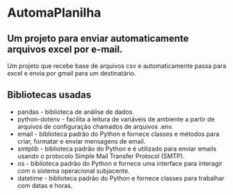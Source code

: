 <h1>AutomaPlanilha</h1>

<h2> Um projeto para enviar automaticamente arquivos excel por e-mail.</h2>

<p>Um projeto que recebe base de arquivos csv e automaticamente passa para excel e envia por gmail para um destinatário.</p>

<h2>Bibliotecas usadas</h2>
<ul>
    <li>pandas - biblioteca de análise de dados.</li>
    <li>python-dotenv - facilita a leitura de variáveis de ambiente a partir de arquivos de configuração chamados de arquivos .env.</li>
    <li>email - biblioteca padrão do Python e fornece classes e métodos para criar, formatar e enviar mensagens de email.</li>
    <li>smtplib - biblioteca padrão do Python e é utilizado para enviar emails usando o protocolo Simple Mail Transfer Protocol (SMTP).</li>
    <li>os - biblioteca padrão do Python e fornece uma interface para interagir com o sistema operacional subjacente.</li>
    <li>datetime - biblioteca padrão do Python e fornece classes para trabalhar com datas e horas.</li>
</ul>